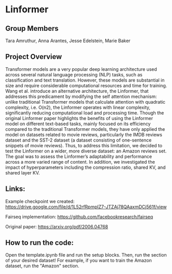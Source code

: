 # Linformer

## Group Members
Tara Amruthur, Anna Arantes, Jesse Edelstein, Marie Baker

## Project Overview
Transformer models are a very popular deep learning architecture used across several natural language processing (NLP) tasks, such as classification and text translation. However, these models are substantial in size and require considerable computational resources and time for training. Wang et al. introduce an alternative architecture, the Linformer, that addresses this predicament by modifying the self attention mechanism: unlike traditional Transformer models that calculate attention with quadratic complexity, i.e. O(n2), the Linformer operates with linear complexity, significantly reducing computational load and processing time. Though the original Linformer paper highlights the benefits of using the Linformer model on different text-based tasks, mainly focused on its efficiency compared to the traditional Transformer models, they have only applied the model on datasets related to movie reviews, particularly the IMDB reviews dataset and the SST-2 dataset (a dataset consisting of one-sentence snippets of movie reviews). Thus, to address this limitation, we decided to test the Linformer on a wider, more diverse dataset: an Amazon reviews set. The goal was to assess the Linformer’s adaptability and performance across a more varied range of content. In addition, we investigated the impact of hyperparameters including the compression ratio, shared KV, and shared layer KV.

## Links:
Example checkpoint we created: https://drive.google.com/file/d/1L52rfRpmpIZ7-JTZAj78QAaxmDCj561f/view

Fairseq implementation: https://github.com/facebookresearch/fairseq

Original paper: https://arxiv.org/pdf/2006.04768

## How to run the code:
Open the template.ipynb file and run the setup blocks. Then, run the section of your desired dataset! For example, if you want to train the Amazon dataset, run the "Amazon" section.
